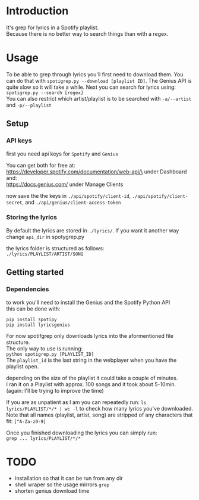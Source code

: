 # Introduction

It's grep for lyrics in a Spotify playlist.\
Because there is no better way to search things than with a regex.

# Usage

To be able to grep through lyrics you'll first need to download them.
You can do that with `spotigrep.py --download [playlist ID]`. 
The Genius API is quite slow so it will take a while. 
Next you can search for lyrics using: `spotigrep.py --search [regex]`\
You can also restrict which artist/playlist is to be searched with `-a/--artist` and `-p/--playlist`


## Setup

### API keys

first you need api keys for `Spotify` and `Genius`

You can get both for free at:\
https://developer.spotify.com/documentation/web-api/\
under Dashboard\
and:\
https://docs.genius.com/
under Manage Clients

now save the the keys in `./api/spotify/client-id`, 
`./api/spotify/client-secret`, and `./api/genius/client-access-token`

### Storing the lyrics

By default the lyrics are stored in `./lyrics/`.
If you want it another way change `api_dir` in spotygrep.py

the lyrics folder is structured as follows:\
`./lyrics/PLAYLIST/ARTIST/SONG`

## Getting started

### Dependencies

to work you'll need to install the Genius and the Spotify Python API\
this can be done with:
```
pip install spotipy
pip install lyricsgenius
```

For now spotifgrep only downloads lyrics into the aformentioned file structure.\
The only way to use is running:\
`python spotigrep.py [PLAYLIST_ID]`\
The `playlist_id` is the last string in the webplayer when you have the playlist open.

depending on the size of the playlist it could take a couple of minutes.\
I ran it on a Playlist with approx. 100 songs and it took about 5-10min. (again: I'll be trying to improve the time)

If you are as unpatient as I am you can repeatedly run: `ls lyrics/PLAYLIST/*/* | wc -l` to check how many lyrics you've downloaded.\
Note that all names (playlist, artist, song) are stripped of any characters that fit: `[^A-Za-z0-9]`

Once you finished downloading the lyrics you can simply run:\
`grep ... lyrics/PLAYLIST/*/*`

# TODO

* installation so that it can be run from any dir
* shell wraper so the usage mirrors `grep`
* shorten genius download time
